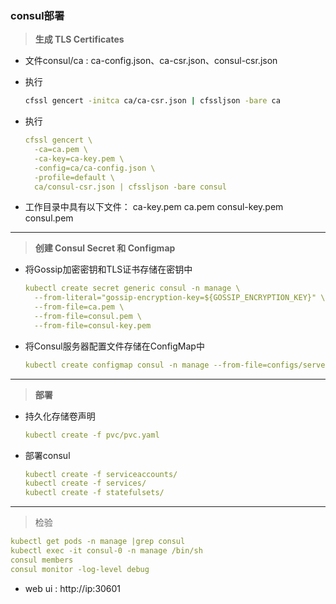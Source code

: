 ### consul部署

> **生成 TLS Certificates**

* 文件consul/ca : ca-config.json、ca-csr.json、consul-csr.json

* 执行
	```bash
	cfssl gencert -initca ca/ca-csr.json | cfssljson -bare ca
	```
* 执行
	```yaml
	cfssl gencert \
	  -ca=ca.pem \
	  -ca-key=ca-key.pem \
	  -config=ca/ca-config.json \
	  -profile=default \
	  ca/consul-csr.json | cfssljson -bare consul
	```
* 工作目录中具有以下文件：
ca-key.pem
ca.pem
consul-key.pem
consul.pem

---
> **创建 Consul Secret 和 Configmap**

* 将Gossip加密密钥和TLS证书存储在密钥中
	``` yaml
	kubectl create secret generic consul -n manage \
	  --from-literal="gossip-encryption-key=${GOSSIP_ENCRYPTION_KEY}" \
	  --from-file=ca.pem \
	  --from-file=consul.pem \
	  --from-file=consul-key.pem
	```
* 将Consul服务器配置文件存储在ConfigMap中
	```yaml
	kubectl create configmap consul -n manage --from-file=configs/server.json
	```

---
> **部署**

* 持久化存储卷声明
	```yaml
	kubectl create -f pvc/pvc.yaml
	```
* 部署consul
	```yaml
	kubectl create -f serviceaccounts/
	kubectl create -f services/
	kubectl create -f statefulsets/
	```

---

> 检验

```yaml
kubectl get pods -n manage |grep consul
kubectl exec -it consul-0 -n manage /bin/sh
consul members
consul monitor -log-level debug
```
* web ui : http://ip:30601
